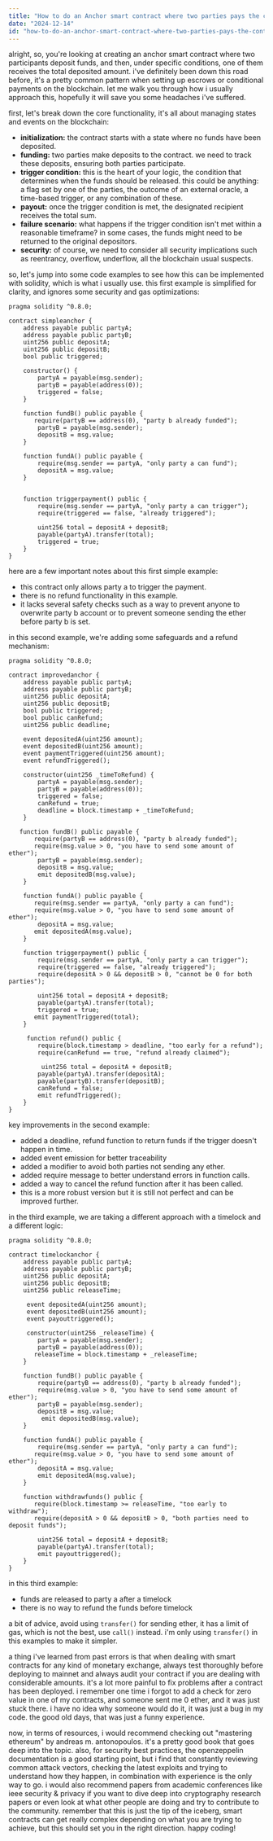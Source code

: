 ```yaml
---
title: "How to do an Anchor smart contract where two parties pays the contract and one of them get's the amount?"
date: "2024-12-14"
id: "how-to-do-an-anchor-smart-contract-where-two-parties-pays-the-contract-and-one-of-them-gets-the-amount"
---
```


alright, so, you're looking at creating an anchor smart contract where two participants deposit funds, and then, under specific conditions, one of them receives the total deposited amount. i've definitely been down this road before, it's a pretty common pattern when setting up escrows or conditional payments on the blockchain. let me walk you through how i usually approach this, hopefully it will save you some headaches i've suffered.

first, let's break down the core functionality, it's all about managing states and events on the blockchain:

*   **initialization:** the contract starts with a state where no funds have been deposited.
*   **funding:** two parties make deposits to the contract. we need to track these deposits, ensuring both parties participate.
*   **trigger condition:** this is the heart of your logic, the condition that determines when the funds should be released. this could be anything: a flag set by one of the parties, the outcome of an external oracle, a time-based trigger, or any combination of these.
*   **payout:** once the trigger condition is met, the designated recipient receives the total sum.
*   **failure scenario:** what happens if the trigger condition isn't met within a reasonable timeframe? in some cases, the funds might need to be returned to the original depositors.
*   **security:** of course, we need to consider all security implications such as reentrancy, overflow, underflow, all the blockchain usual suspects.

so, let's jump into some code examples to see how this can be implemented with solidity, which is what i usually use. this first example is simplified for clarity, and ignores some security and gas optimizations:

```solidity
pragma solidity ^0.8.0;

contract simpleanchor {
    address payable public partyA;
    address payable public partyB;
    uint256 public depositA;
    uint256 public depositB;
    bool public triggered;

    constructor() {
        partyA = payable(msg.sender);
        partyB = payable(address(0));
        triggered = false;
    }

    function fundB() public payable {
       require(partyB == address(0), "party b already funded");
        partyB = payable(msg.sender);
        depositB = msg.value;
    }

    function fundA() public payable {
        require(msg.sender == partyA, "only party a can fund");
        depositA = msg.value;
    }
    

    function triggerpayment() public {
        require(msg.sender == partyA, "only party a can trigger");
        require(triggered == false, "already triggered");

        uint256 total = depositA + depositB;
        payable(partyA).transfer(total);
        triggered = true;
    }
}
```

here are a few important notes about this first simple example:

*   this contract only allows party a to trigger the payment.
*   there is no refund functionality in this example.
*   it lacks several safety checks such as a way to prevent anyone to overwrite party b account or to prevent someone sending the ether before party b is set.

in this second example, we're adding some safeguards and a refund mechanism:

```solidity
pragma solidity ^0.8.0;

contract improvedanchor {
    address payable public partyA;
    address payable public partyB;
    uint256 public depositA;
    uint256 public depositB;
    bool public triggered;
    bool public canRefund;
    uint256 public deadline;

    event depositedA(uint256 amount);
    event depositedB(uint256 amount);
    event paymentTriggered(uint256 amount);
    event refundTriggered();

    constructor(uint256 _timeToRefund) {
        partyA = payable(msg.sender);
        partyB = payable(address(0));
        triggered = false;
        canRefund = true;
        deadline = block.timestamp + _timeToRefund;
    }

   function fundB() public payable {
       require(partyB == address(0), "party b already funded");
       require(msg.value > 0, "you have to send some amount of ether");
        partyB = payable(msg.sender);
        depositB = msg.value;
        emit depositedB(msg.value);
    }

    function fundA() public payable {
       require(msg.sender == partyA, "only party a can fund");
       require(msg.value > 0, "you have to send some amount of ether");
        depositA = msg.value;
       emit depositedA(msg.value);
    }

    function triggerpayment() public {
        require(msg.sender == partyA, "only party a can trigger");
        require(triggered == false, "already triggered");
        require(depositA > 0 && depositB > 0, "cannot be 0 for both parties");

        uint256 total = depositA + depositB;
        payable(partyA).transfer(total);
        triggered = true;
       emit paymentTriggered(total);
    }
    
     function refund() public {
        require(block.timestamp > deadline, "too early for a refund");
        require(canRefund == true, "refund already claimed");

         uint256 total = depositA + depositB;
        payable(partyA).transfer(depositA);
        payable(partyB).transfer(depositB);
        canRefund = false;
        emit refundTriggered();
    }
}
```

key improvements in the second example:

*   added a deadline, refund function to return funds if the trigger doesn't happen in time.
*   added event emission for better traceability
*   added a modifier to avoid both parties not sending any ether.
*   added require message to better understand errors in function calls.
*   added a way to cancel the refund function after it has been called.
*   this is a more robust version but it is still not perfect and can be improved further.

in the third example, we are taking a different approach with a timelock and a different logic:

```solidity
pragma solidity ^0.8.0;

contract timelockanchor {
    address payable public partyA;
    address payable public partyB;
    uint256 public depositA;
    uint256 public depositB;
    uint256 public releaseTime;

     event depositedA(uint256 amount);
     event depositedB(uint256 amount);
     event payouttriggered();

     constructor(uint256 _releaseTime) {
        partyA = payable(msg.sender);
        partyB = payable(address(0));
       releaseTime = block.timestamp + _releaseTime;
    }

    function fundB() public payable {
        require(partyB == address(0), "party b already funded");
        require(msg.value > 0, "you have to send some amount of ether");
        partyB = payable(msg.sender);
        depositB = msg.value;
         emit depositedB(msg.value);
    }

    function fundA() public payable {
        require(msg.sender == partyA, "only party a can fund");
       require(msg.value > 0, "you have to send some amount of ether");
        depositA = msg.value;
        emit depositedA(msg.value);
    }

    function withdrawfunds() public {
       require(block.timestamp >= releaseTime, "too early to withdraw");
       require(depositA > 0 && depositB > 0, "both parties need to deposit funds");

        uint256 total = depositA + depositB;
        payable(partyA).transfer(total);
        emit payouttriggered();
    }
}
```

in this third example:

*   funds are released to party a after a timelock
*    there is no way to refund the funds before timelock

a bit of advice, avoid using `transfer()` for sending ether, it has a limit of gas, which is not the best, use `call()` instead. i'm only using `transfer()` in this examples to make it simpler.

a thing i've learned from past errors is that when dealing with smart contracts for any kind of monetary exchange, always test thoroughly before deploying to mainnet and always audit your contract if you are dealing with considerable amounts. it's a lot more painful to fix problems after a contract has been deployed. i remember one time i forgot to add a check for zero value in one of my contracts, and someone sent me 0 ether, and it was just stuck there. i have no idea why someone would do it, it was just a bug in my code. the good old days, that was just a funny experience.

now, in terms of resources, i would recommend checking out "mastering ethereum" by andreas m. antonopoulos. it's a pretty good book that goes deep into the topic. also, for security best practices, the openzeppelin documentation is a good starting point, but i find that constantly reviewing common attack vectors, checking the latest exploits and trying to understand how they happen, in combination with experience is the only way to go. i would also recommend papers from academic conferences like ieee security & privacy if you want to dive deep into cryptography research papers or even look at what other people are doing and try to contribute to the community.
remember that this is just the tip of the iceberg, smart contracts can get really complex depending on what you are trying to achieve, but this should set you in the right direction. happy coding!
